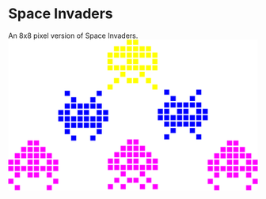 # Space Invaders
An 8x8 pixel version of Space Invaders.</br>
![Alt text](/spaceInvaders/si_cover.png?raw=true "Cover art")
